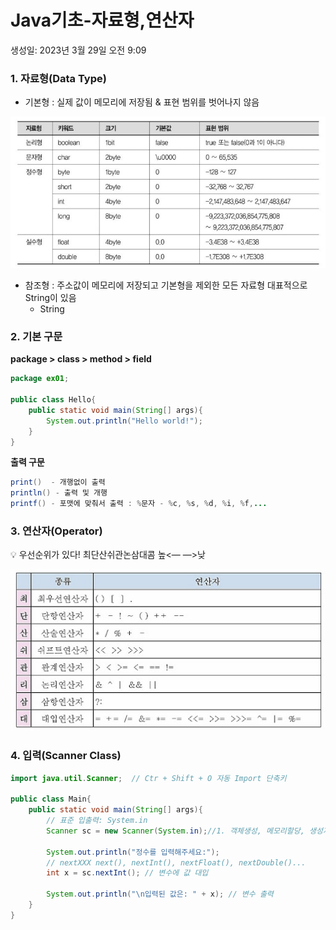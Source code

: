 # Java기초-자료형,연산자

생성일: 2023년 3월 29일 오전 9:09

### 1. 자료형(Data Type)

- 기본형 : 실제 값이 메모리에 저장됨 & 표현 범위를 벗어나지 않음

![연산_우선순위.jpg](img/logic.jpg)

- 참조형 : 주소값이 메모리에 저장되고 기본형을 제외한 모든 자료형 대표적으로 String이 있음
    - String

### 2. 기본 구문

**package > class > method > field**

```java
package ex01;

public class Hello{
	public static void main(String[] args){
		System.out.println("Hello world!");
	}
}
```

**출력 구문**

```java
print()  - 개행없이 출력 
println() - 출력 및 개행
printf() - 포맷에 맞춰서 출력 : %문자 - %c, %s, %d, %i, %f,...
```

### 3. 연산자(Operator)

<aside>
💡 우선순위가 있다! 최단산쉬관논삼대콤 
                            높<—               —>낮

</aside>

![연산자.jpg](img/operator.jpg)

### 4. 입력(Scanner Class)

```java
import java.util.Scanner;  // Ctr + Shift + O 자동 Import 단축키

public class Main{
	public static void main(String[] args){
		// 표준 입출력: System.in 		
		Scanner sc = new Scanner(System.in);//1. 객체생성, 메모리할당, 생성자함수 자동호출
		
		System.out.println("정수를 입력해주세요:");
		// nextXXX next(), nextInt(), nextFloat(), nextDouble()...
		int x = sc.nextInt(); // 변수에 값 대입
		
		System.out.println("\n입력된 값은: " + x); // 변수 출력
	}
}
```